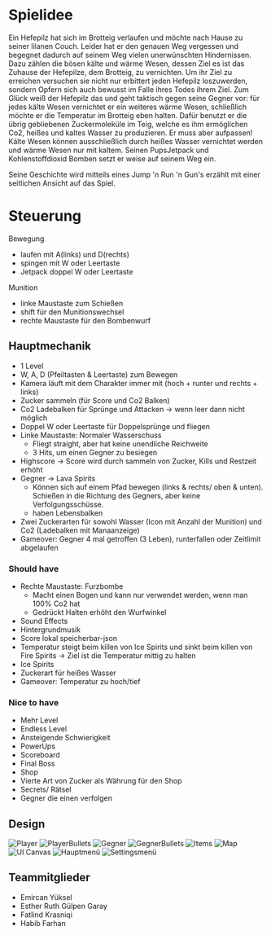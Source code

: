 # Spielidee
Ein Hefepilz hat sich im Brotteig verlaufen und möchte nach Hause zu seiner lilanen Couch. Leider hat er den genauen Weg vergessen und begegnet dadurch auf seinem Weg vielen unerwünschten Hindernissen. Dazu zählen die bösen kälte und wärme Wesen, dessen Ziel es ist das Zuhause der Hefepilze, dem Brotteig, zu vernichten. Um ihr Ziel zu erreichen versuchen sie nicht nur erbittert jeden Hefepilz loszuwerden, sondern Opfern sich auch bewusst im Falle ihres Todes ihrem Ziel. Zum Glück weiß der Hefepilz das und geht taktisch gegen seine Gegner vor: für jedes kälte Wesen vernichtet er ein weiteres wärme Wesen, schließlich möchte er die Temperatur im Brotteig eben halten. Dafür benutzt er die übrig gebliebenen Zuckermoleküle im Teig, welche es ihm ermöglichen Co2, heißes und kaltes Wasser zu produzieren. Er muss aber aufpassen! Kälte Wesen können ausschließlich durch heißes Wasser vernichtet werden und wärme Wesen nur mit kaltem. Seinen PupsJetpack und Kohlenstoffdioxid Bomben setzt er weise auf seinem Weg ein. 

Seine Geschichte wird mitteils eines Jump 'n Run 'n Gun's erzählt mit einer seitlichen Ansicht auf das Spiel. 


# Steuerung

Bewegung
* laufen mit A(links) und D(rechts)
* spingen mit W oder Leertaste 
* Jetpack doppel W oder Leertaste

Munition
* linke Maustaste zum Schießen
* shift für den Munitionswechsel
* rechte Maustaste für den Bombenwurf


## Hauptmechanik
* 1 Level
* W, A, D (Pfeiltasten & Leertaste) zum Bewegen  
* Kamera läuft mit dem Charakter immer mit (hoch + runter und rechts + links)
* Zucker sammeln (für Score und Co2 Balken)
* Co2 Ladebalken für Sprünge und Attacken → wenn leer dann nicht möglich
* Doppel W oder Leertaste für Doppelsprünge und fliegen
* Linke Maustaste: Normaler Wasserschuss
  * Fliegt straight, aber hat keine unendliche Reichweite
  * 3 Hits, um einen Gegner zu besiegen
* Highscore → Score wird durch sammeln von Zucker, Kills und Restzeit erhöht
* Gegner → Lava Spirits
  * Können sich auf einem Pfad bewegen (links & rechts/ oben & unten). Schießen in die Richtung des Gegners, aber keine Verfolgungsschüsse.
  * haben Lebensbalken
* Zwei Zuckerarten für sowohl Wasser (Icon mit Anzahl der Munition) und Co2  (Ladebalken mit Manaanzeige)
* Gameover: Gegner 4 mal getroffen (3 Leben), runterfallen oder Zeitlimit abgelaufen


### Should have
* Rechte Maustaste: Furzbombe
  * Macht einen Bogen und kann nur verwendet werden, wenn man 100% Co2 hat
  * Gedrückt Halten erhöht den Wurfwinkel
* Sound Effects
* Hintergrundmusik
* Score lokal speicherbar-json
* Temperatur steigt beim killen von Ice Spirits und sinkt beim killen von Fire Spirits →  Ziel ist die Temperatur mittig zu halten
* Ice Spirits
* Zuckerart für heißes Wasser
* Gameover: Temperatur zu hoch/tief


### Nice to have
* Mehr Level
* Endless Level
* Ansteigende Schwierigkeit
* PowerUps
* Scoreboard
* Final Boss
* Shop
* Vierte Art von Zucker als Währung für den Shop
* Secrets/ Rätsel
* Gegner die einen verfolgen


## Design
![Player](C:\Users\Esther\Desktop\uni\5S\GameEngines\Projekt\Paletten)
![PlayerBullets]()
![Gegner]()
![GegnerBullets]()
![Items]()
![Map]()
![UI Canvas]()
![Hauptmenü]()
![Settingsmenü]()


## Teammitglieder
* Emircan Yüksel
* Esther Ruth Gülpen Garay
* Fatlind Krasniqi
* Habib Farhan

